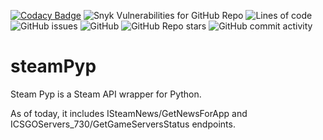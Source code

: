 [![Codacy Badge](https://app.codacy.com/project/badge/Grade/d4a80415b78a48e6aa823db230996420)](https://www.codacy.com/gh/ahmetmutlugun/steamPyp/dashboard?utm_source=github.com&amp;utm_medium=referral&amp;utm_content=ahmetmutlugun/steamPyp&amp;utm_campaign=Badge_Grade)
![Snyk Vulnerabilities for GitHub Repo](https://img.shields.io/snyk/vulnerabilities/github/ahmetmutlugun/steamPyp)
![Lines of code](https://img.shields.io/tokei/lines/github/ahmetmutlugun/steamPyp)
![GitHub issues](https://img.shields.io/github/issues/ahmetmutlugun/steamPyp)
![GitHub](https://img.shields.io/github/license/ahmetmutlugun/steamPyp)
![GitHub Repo stars](https://img.shields.io/github/stars/ahmetmutlugun/steamPyp?style=social)
![GitHub commit activity](https://img.shields.io/github/commit-activity/m/ahmetmutlugun/steamPyp)

# steamPyp
Steam Pyp is a Steam API wrapper for Python.  

As of today, it includes ISteamNews/GetNewsForApp and ICSGOServers_730/GetGameServersStatus endpoints.
